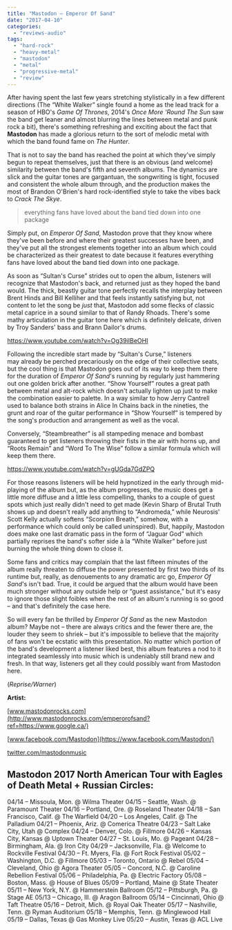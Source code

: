```yaml
---
title: "Mastodon – Emperor Of Sand"
date: "2017-04-10"
categories: 
  - "reviews-audio"
tags: 
  - "hard-rock"
  - "heavy-metal"
  - "mastodon"
  - "metal"
  - "progressive-metal"
  - "review"
---
```


After having spent the last few years stretching stylistically in a few different directions (The “White Walker” single found a home as the lead track for a season of HBO's _Game Of Thrones_, 2014's _Once More 'Round The Sun_ saw the band get leaner and almost blurring the lines between metal and punk rock a bit), there's something refreshing and exciting about the fact that **Mastodon** has made a glorious return to the sort of melodic metal with which the band found fame on _The Hunter_.

That is not to say the band has reached the point at which they've simply begun to repeat themselves, just that there is an obvious (and welcome) similarity between the band's fifth and seventh albums. The dynamics are slick and the guitar tones are gargantuan, the songwriting is tight, focused and consistent the whole album through, and the production makes the most of Brandon O'Brien's hard rock-identified style to take the vibes back to _Crack The Skye_.

> everything fans have loved about the band tied down into one package

Simply put, on _Emperor Of Sand_, Mastodon prove that they know where they've been before and where their greatest successes have been, and they've put all the strongest elements together into an album which could be characterized as their greatest to date because it features everything fans have loved about the band tied down into one package.

As soon as “Sultan's Curse” strides out to open the album, listeners will recognize that Mastodon's back, and returned just as they hoped the band would. The thick, beastly guitar tone perfectly recalls the interplay between Brent Hinds and Bill Kelliher and that feels instantly satisfying but, not content to let the song be _just_ that, Mastodon add some flecks of classic metal caprice in a sound similar to that of Randy Rhoads. There's some mathy articulation in the guitar tone here which is definitely delicate, driven by Troy Sanders' bass and Brann Dailor's drums.

https://www.youtube.com/watch?v=Og39iIBeOHI

Following the incredible start made by “Sultan's Curse,” listeners may already be perched precariously on the edge of their collective seats, but the cool thing is that Mastodon goes out of its way to keep them there for the duration of _Emperor Of Sand_'s running by regularly just hammering out one golden brick after another. “Show Yourself” routes a great path between metal and alt-rock which doesn't actually lighten up just to make the combination easier to palette. In a way similar to how Jerry Cantrell used to balance both strains in Alice In Chains back in the nineties, the grunt and roar of the guitar performance in “Show Yourself” is tempered by the song's production and arrangement as well as the vocal.

Conversely, “Steambreather” is all stampeding menace and bombast guaranteed to get listeners throwing their fists in the air with horns up, and “Roots Remain” and “Word To The Wise” follow a similar formula which will keep them there.

https://www.youtube.com/watch?v=gUGda7GdZPQ

For those reasons listeners will be held hypnotized in the early through mid-playing of the album but, as the album progresses, the music does get a little more diffuse and a little less compelling, thanks to a couple of guest spots which just really didn't need to get made (Kevin Sharp of Brutal Truth shows up and doesn't really add anything to “Andromeda,” while Neurosis' Scott Kelly actually softens “Scorpion Breath,” somehow, with a performance which could only be called uninspired). But, happily, Mastodon does make one last dramatic pass in the form of “Jaguar God” which partially reprises the band's softer side à la “White Walker” before just burning the whole thing down to close it.

Some fans and critics may complain that the last fifteen minutes of the album really threaten to diffuse the power presented by first two thirds of its runtime but, really, as denouements to any dramatic arc go, _Emperor Of Sand_'s isn't bad. True, it could be argued that the album would have been much stronger without any outside help or “guest assistance,” but it's easy to ignore those slight foibles when the rest of an album's running is so good – and that's definitely the case here.

So will every fan be thrilled by _Emperor Of Sand_ as the new Mastodon album? Maybe not – there are always critics and the fewer there are, the louder they seem to shriek – but it's impossible to believe that the majority of fans won't be ecstatic with this presentation. No matter which portion of the band's development a listener liked best, this album features a nod to it integrated seamlessly into music which is undeniably still brand new and fresh. In that way, listeners get all they could possibly want from Mastodon here.

(_Reprise/Warner_)

**Artist:**

[www.mastodonrocks.com](http://www.mastodonrocks.com/emperorofsand?ref=https://www.google.ca/)

[www.facebook.com/Mastodon](https://www.facebook.com/Mastodon/)

[twitter.com/mastodonmusic](https://twitter.com/mastodonmusic?ref_src=twsrc%5Egoogle%7Ctwcamp%5Eserp%7Ctwgr%5Eauthor)

## Mastodon 2017 North American Tour with Eagles of Death Metal + Russian Circles:

04/14 – Missoula, Mon. @ Wilma Theater 04/15 – Seattle, Wash. @ Paramount Theater 04/16 – Portland, Ore. @ Roseland Theater 04/18 – San Francisco, Calif. @ The Warfield 04/20 – Los Angeles, Calif. @ The Palladium 04/21 – Phoenix, Ariz. @ Comerica Theatre 04/23 – Salt Lake City, Utah @ Complex 04/24 – Denver, Colo. @ Fillmore 04/26 – Kansas City, Kansas @ Uptown Theater 04/27 – St. Louis, Mo. @ Pageant 04/28 – Birmingham, Ala. @ Iron City 04/29 – Jacksonville, Fla. @ Welcome to Rockville Festival 04/30 – Ft. Myers, Fla. @ Fort Rock Festival 05/02 – Washington, D.C. @ Fillmore 05/03 – Toronto, Ontario @ Rebel 05/04 – Cleveland, Ohio @ Agora Theater 05/05 – Concord, N.C. @ Caroline Rebellion Festival 05/06 – Philadelphia, Pa. @ Electric Factory 05/08 – Boston, Mass. @ House of Blues 05/09 – Portland, Maine @ State Theater 05/11 – New York, N.Y. @ Hammerstein Ballroom 05/12 – Pittsburgh, Pa. @ Stage AE 05/13 – Chicago, Ill. @ Aragon Ballroom 05/14 – Cincinnati, Ohio @ Taft Theatre 05/16 – Detroit, Mich. @ Royal Oak Theater 05/17 – Nashville, Tenn. @ Ryman Auditorium 05/18 – Memphis, Tenn. @ Minglewood Hall 05/19 – Dallas, Texas @ Gas Monkey Live 05/20 – Austin, Texas @ ACL Live
